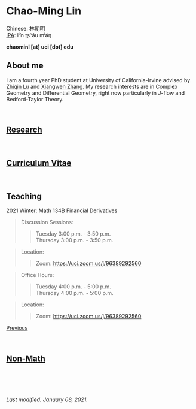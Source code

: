 # Chao-Ming Lin
Chinese: 林朝明    
[IPA](https://en.wikipedia.org/wiki/Help:IPA/Mandarin): lʲín ʈʂʰáu mʲə́ŋ 

**chaominl [at] uci [dot] edu**


## About me
I am a fourth year PhD student at University of California-Irvine advised by [Zhiqin Lu](https://www.math.uci.edu/~zlu/) and [Xiangwen Zhang](https://www.math.uci.edu/~xiangwen/). My research interests are in Complex Geometry and Differential Geometry, right now particularly in J-flow and Bedford-Taylor Theory.

<br />


## [Research](https://chaominl.github.io/Research)

<br />


## [Curriculum Vitae](https://chaominl.github.io/CV)   

<br />


## Teaching
2021 Winter: Math 134B Financial Derivatives
> Discussion Sessions: 
>> Tuesday 3:00 p.m. - 3:50 p.m.   
>> Thursday 3:00 p.m. - 3:50 p.m. 

> Location: 
>> Zoom: https://uci.zoom.us/j/96389292560

> Office Hours: 
>> Tuesday 4:00 p.m. - 5:00 p.m.   
>> Thursday 4:00 p.m. - 5:00 p.m.   

> Location: 
>> Zoom: https://uci.zoom.us/j/96389292560



[Previous](https://chaominl.github.io/TeachingExperience)

<br />


## [Non-Math](https://chaominl.github.io/recreation)

<br />
<br />
<br />


###### Last modified: January 08, 2021.
